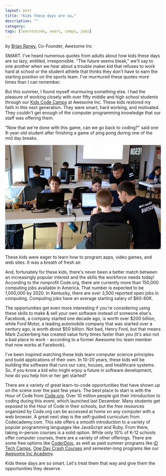 ```yaml
---
layout: post
title: "Kids these days are so…"
description: ""
category: 
tags: [learntocode, smart, camps, jobs]
---
```


by [Brian Raney](https://plus.google.com/u/0/114667204038993827459/), Co-Founder, Awesome Inc

SMART. I've heard numerous quotes from adults about how kids these days are so lazy, entitled, irresponsible. "The future seems bleak," we'll say to one another when we hear about a trouble maker kid that refuses to work hard at school or the student athlete that thinks they don't have to earn the starting position on the sports team. I've murmured these quotes more times than I can remember. 

<!--break-->

But this summer, I found myself murmuring something else. I had the pleasure of working closely with over fifty middle and high school students through our [Kids Code Camps](http://blog.awesomeinc.org/post/97086960346/teaching-kids-to-code-with-awesome-inc-u) at Awesome Inc. These kids restored my faith in this next generation. They were smart, hard working, and motivated. They couldn't get enough of the computer programming knowledge that our staff was offering them. 

"Now that we're done with this game, can we go back to coding?" said one 9-year-old student after finishing a game of ping pong during one of the mid day breaks. 

![Kids take programming class, give us hope for the future](/img/blog/kids-so-smart.jpg)

These kids were eager to learn how to program apps, video games, and web sites. It was a breath of fresh air.

And, fortunately for these kids, there's never been a better match between an increasingly popular interest and the skills the workforce needs today! According to the nonprofit Code.org, there are currently more than 150,000 computing jobs available in America. That number is expected to be 1,000,000 by 2020. In Kentucky, there are over 3,500 reported open jobs in computing. Computing jobs have an average starting salary of $60-80K.

The opportunities get even more interesting if you're considering using these skills to make & sell your own software instead of someone else's. Facebook, a company started one decade ago, is worth over $200 billion, while Ford Motor, a leading automobile company that was started over a century ago, is worth about $50 billion. Not bad, Henry Ford, but that means Mark Zuckerberg has created value forty times faster than you (it's also not a bad place to work - according to a former Awesome Inc team member that now works at Facebook).

I've been inspired watching these kids learn computer science principles and build applications of their own. In 10-20 years, these kids will be building the software that runs our cars, houses, and healthcare systems. So, if you know a kid who might enjoy a future in software development, how do you help him or her get started?

There are a variety of great learn-to-code opportunities that have shown up on the scene over the past few years. The best place to start is with the Hour of Code from [Code.org](http://code.org/). Over 10 million people got their introduction to coding during this event, which launched last December. Many students get exposed to the Hour of Code in their schools, but the free resources organized by Code.org can be accessed at home on any computer with a web browser. A great next step is the self-guided curriculum from Codecademy.com. This site offers a smooth introduction to a variety of popular programming languages like JavaScript and Ruby. From there, taking in-person courses is a solid option. While only 10% of K-12 schools offer computer courses, there are a variety of other offerings. There are some free options like [CoderDojo](https://coderdojo.com/), as well as paid summer programs like [iD Tech Camps](http://www.idtech.com/), [One Day Crash Courses](http://www.awesomeincu.com/curriculum/#k12-day) and semester-long programs like our [Awesome Inc Academy](http://awesomeincu.com).

Kids these days are so smart. Let's treat them that way and give them the opportunities they deserve.

<div class="a2a_kit a2a_kit_size_32 a2a_default_style">
	<a class="a2a_dd" href="https://www.addtoany.com/share"></a>
	<a class="a2a_button_facebook"></a>
	<a class="a2a_button_twitter"></a>
	<a class="a2a_button_linkedin"></a>
</div>
<script async src="https://static.addtoany.com/menu/page.js"></script>